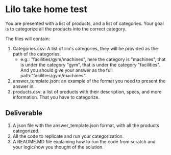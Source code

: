 # Lilo take home test

You are presented with a list of products, and a list of categories. Your goal is to categorize all the products into the correct category.

The files will contain:
1. Categories.csv: A list of lilo's categories, they will be provided as the path of the categories.
    - e.g.: "facilities/gym/machines", here the category is "machines", that is under the category "gym", that is under the category "facilities". And you should give your answer as the full path:"facilities/gym/machines".
2. answer_template.json: an example of the format you need to present the answer in.
3. products.csv: a list of products with their description, specs, and more information. That you have to categorize.

## Deliverable

1. A json file with the answer_template.json format, with all the products categorized.
2. All the code to replicate and run your categorization.
3. A README.MD file explaining how to run the code from scratch and your logic/how you thought of the solution.